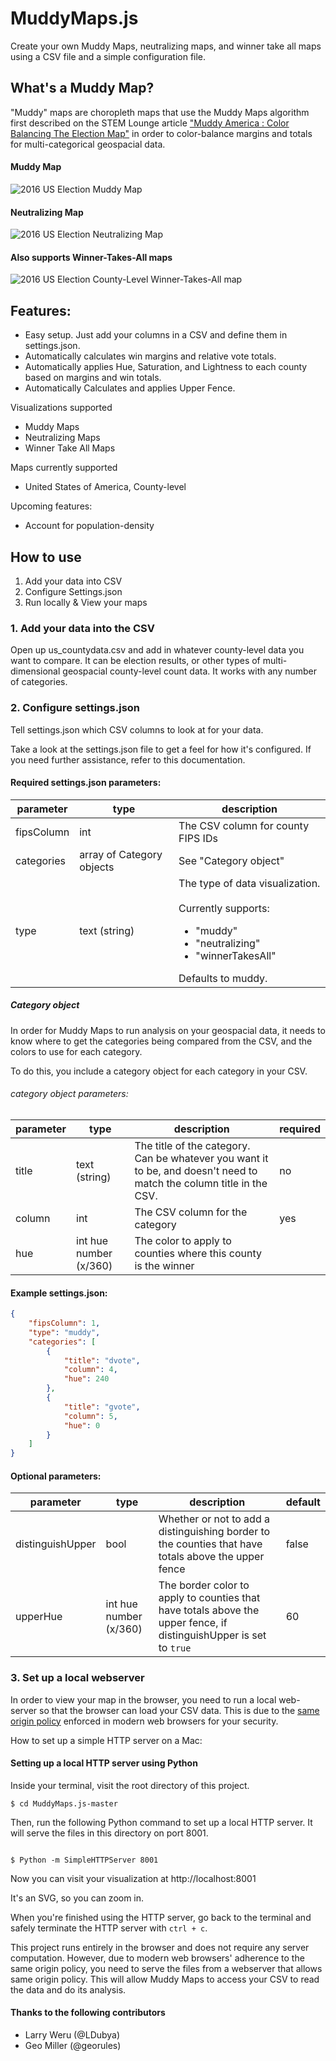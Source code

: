 # MuddyMaps.js

Create your own Muddy Maps, neutralizing maps, and winner take all maps using a CSV file and a simple configuration file.

## What's a Muddy Map?

"Muddy" maps are choropleth maps that use the Muddy Maps algorithm first described on the STEM Lounge article ["Muddy America : Color Balancing The Election Map"](https://stemlounge.com/muddy-america-color-balancing-trumps-election-map-infographic/) in order to color-balance margins and totals for multi-categorical geospacial data.

#### Muddy Map

![2016 US Election Muddy Map](https://stemlounge.com/content/images/2019/10/muddy_america_2016_static-1.png "2016 US Election Muddy Map")

#### Neutralizing Map

![2016 US Election Neutralizing Map](https://stemlounge.com/content/images/2019/10/2016_neutralizing_map.png "2016 US Election Neutralizing Map")

#### Also supports Winner-Takes-All maps

![2016 US Election County-Level Winner-Takes-All map](https://stemlounge.com/content/images/2019/10/countywinner_2016.png "2016 US Election County-Level Winner-Takes-All map")

## Features:
- Easy setup. Just add your columns in a CSV and define them in settings.json.
- Automatically calculates win margins and relative vote totals.
- Automatically applies Hue, Saturation, and Lightness to each county based on margins and win totals.
- Automatically Calculates and applies Upper Fence.

Visualizations supported
- Muddy Maps
- Neutralizing Maps
- Winner Take All Maps

Maps currently supported
- United States of America, County-level

Upcoming features:
- Account for population-density 



## How to use

1. Add your data into CSV
2. Configure Settings.json
3. Run locally &amp; View your maps 

### 1. Add your data into the CSV

Open up us_countydata.csv and add in whatever county-level data you want to compare. It can be election results, or other types of multi-dimensional geospacial county-level count data. It works with any number of categories.

### 2. Configure settings.json

Tell settings.json which CSV columns to look at for your data. 

Take a look at the settings.json file to get a feel for how it's configured. If you need further assistance, refer to this documentation.

#### Required settings.json parameters:

|  parameter | type  |  description |
|---|---|---|
| fipsColumn  | int  |  The CSV column for county FIPS IDs |
| categories  | array of Category objects  |  See "Category object" |
| type  |  text (string) |  The type of data visualization. <br/><br/>Currently supports:<ul><li> "muddy"</li> <li>"neutralizing"</li> <li> "winnerTakesAll"</li> </ul> Defaults to muddy. |

##### Category object

In order for Muddy Maps to run analysis on your geospacial data, it needs to know where to get the categories being compared from the CSV, and the colors to use for each category.

To do this, you include a category object for each category in your CSV.

###### category object parameters:

|  parameter | type  |  description | required  |
|---|---|---|---|
| title  | text (string)  |  The title of the category. Can be whatever you want it to be, and doesn't need to match the column title in the CSV. | no  |
| column  | int  |  The CSV column for the category |  yes |
|  hue | int hue number (x/360)  |  The color to apply to counties where this county is the winner |   |

#### Example settings.json:

```json
{
    "fipsColumn": 1,
    "type": "muddy",
    "categories": [
        {
            "title": "dvote",
            "column": 4,
            "hue": 240
        },
        {
            "title": "gvote",
            "column": 5,
            "hue": 0
        }
    ]
}
```

#### Optional parameters:

|  parameter | type  |  description |  default |
|---|---|---|---|
| distinguishUpper  | bool  |  Whether or not to add a distinguishing border to the counties that have totals above the upper fence | false  |
| upperHue  | int hue number (x/360) |  The border color to apply to counties that have totals above the upper fence, if distinguishUpper is set to `true` | 60  |


### 3. Set up a local webserver

In order to view your map in the browser, you need to run a local web-server so that the browser can load your CSV data. This is due to the [same origin policy](https://developer.mozilla.org/en-US/docs/Web/Security/Same-origin_policy) enforced in modern web browsers for your security.

How to set up a simple HTTP server on a Mac:

#### Setting up a local HTTP server using Python

Inside your terminal, visit the root directory of this project. 

```terminal
$ cd MuddyMaps.js-master
```

Then, run the following Python command to set up a local HTTP server. It will serve the files in this directory on port 8001.

```terminal

$ Python -m SimpleHTTPServer 8001
```

Now you can visit your visualization at http://localhost:8001

It's an SVG, so you can zoom in.

When you're finished using the HTTP server, go back to the terminal and safely terminate the HTTP server with `ctrl + c`.


This project runs entirely in the browser and does not require any server computation. However, due to modern web browsers' adherence to the same origin policy, you need to serve the files from a webserver that allows same origin policy. This will allow Muddy Maps to access your CSV to read the data and do its analysis.


#### Thanks to the following contributors

- Larry Weru (@LDubya)
- Geo Miller (@georules)
